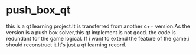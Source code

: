 # push_box_qt
this is a qt learning project.It is transferred from another c++ version.As the version is a push box solver,this qt implement is not good.
the code is redundant for the game logical.
If i want to extend the feature of the game,i should reconstruct it.It's just a qt learning record.
